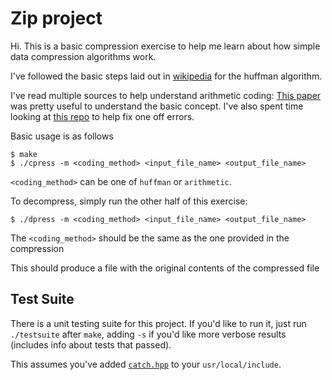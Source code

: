 # Zip project
Hi. This is a basic compression exercise to help me learn
about how simple data compression algorithms work.

I've followed the basic
steps laid out in [wikipedia](https://en.wikipedia.org/wiki/Huffman_coding) for
the huffman algorithm.

I've read multiple sources to help understand arithmetic coding:
[This paper](https://www.cc.gatech.edu/~jarek/courses/7491/Arithmetic2.pdf) was
pretty useful to understand the basic concept.
I've also spent time looking at [this
repo](https://github.com/nayuki/Reference-arithmetic-coding) to help fix one off
errors.

Basic usage is as follows
```shell
$ make
$ ./cpress -m <coding_method> <input_file_name> <output_file_name>
```
`<coding_method>` can be one of `huffman` or `arithmetic`.

To decompress, simply run the other half of this exercise:
```shell
$ ./dpress -m <coding_method> <input_file_name> <output_file_name>
```

The `<coding_method>` should be the same as the one provided in the compression

This should produce a file with the original contents of the compressed file

## Test Suite

There is a unit testing suite for this project. If you'd like to run it, just run `./testsuite` after `make`, adding `-s` if you'd like more verbose results (includes info about tests that passed).

This assumes you've added [`catch.hpp`](https://raw.githubusercontent.com/catchorg/Catch2/master/single_include/catch2/catch.hpp) to your `usr/local/include`.
